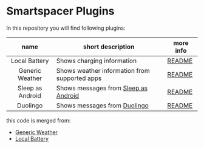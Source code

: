 # Smartspacer Plugins

In this repository you will find following plugins:

|       name       | short description                                                     | more info                                  |
|:----------------:|-----------------------------------------------------------------------|--------------------------------------------|
|  Local Battery   | Shows charging information                                            | [README](app/src/localbattery/README.md)   |
| Generic Weather  | Shows weather information from supported apps                         | [README](app/src/genericweather/README.md) |
| Sleep as Android | Shows messages from [Sleep as Android](https://sleep.urbandroid.org/) | [README](app/src/sleepasandroid/README.md) |
|     Duolingo     | Shows messages from [Duolingo](https://duolingo.com)                  | [README](app/src/duolingo/README.md)       |

this code is merged from:
  - [Generic Weather](https://github.com/pacjo/GenericWeatherPlugin)
  - [Local Battery](https://github.com/pacjo/LocalBatteryPlugin)
